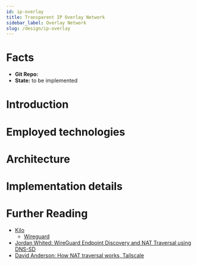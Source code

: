 ```yaml
---
id: ip-overlay
title: Transparent IP Overlay Network
sidebar_label: Overlay Network
slug: /design/ip-overlay
---
```


# Facts

- **Git Repo:** 
- **State:** to be implemented

# Introduction

# Employed technologies

# Architecture

# Implementation details

# Further Reading

- [Kilo](https://github.com/squat/kilo)
  - [Wireguard](https://wireguard.com/)
- [Jordan Whited: WireGuard Endpoint Discovery and NAT Traversal using DNS-SD](https://www.jordanwhited.com/posts/wireguard-endpoint-discovery-nat-traversal/)
- [David Anderson: How NAT traversal works, Tailscale](https://tailscale.com/blog/how-nat-traversal-works/)
